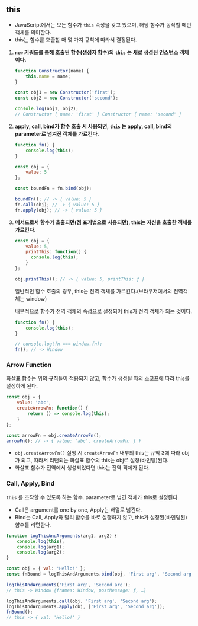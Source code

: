 ## this

- JavaScript에서는 모든 함수가 `this` 속성을 갖고 있으며, 해당 함수가 동작할 메인 객체를 의미한다. 
- this는 함수를 호출할 때 몇 가지 규칙에 따라서 결정된다. 

1. **`new` 키워드를 통해 호출된 함수(생성자 함수)의 `this` 는 새로 생성된 인스턴스 객체이다.**

    ```jsx
    function Constructor(name) {
        this.name = name;
    }

    const obj1 = new Constructor('first');
    const obj2 = new Constructor('second');

    console.log(obj1, obj2);
    // Constructor { name: 'first' } Constructor { name: 'second' }
    ```

2. **apply, call, bind가 함수 호출 시 사용되면, `this` 는 apply, call, bind의 parameter로 넘겨진 객체를 가르킨다.**

    ```jsx
    function fn() {
        console.log(this);
    }

    const obj = {
        value: 5
    };

    const boundFn = fn.bind(obj);

    boundFn(); // -> { value: 5 }
    fn.call(obj); // -> { value: 5 }
    fn.apply(obj); // -> { value: 5 }
    ```

3. **메서드로서 함수가 호출되면(점 표기법으로 사용되면), this는 자신을 호출한 객체를 가르킨다.** 

    ```jsx
    const obj = {
        value: 5,
        printThis: function() {
          console.log(this);
        }
    };

    obj.printThis(); // -> { value: 5, printThis: ƒ }
    ```

    일반적인 함수 호출의 경우, this는 전역 객체를 가르킨다.(브라우저에서의 전역객체는 window)

    내부적으로 함수가 전역 객체의 속성으로 설정되어 this가 전역 객체가 되는 것이다.

    ```jsx
    function fn() {
        console.log(this);
    }

    // console.log(fn === window.fn);
    fn(); // -> Window 
    ```

### Arrow Function

화살표 함수는 위의 규칙들이 적용되지 않고, 함수가 생성될 때의 스코프에 따라 this를 설정하게 된다.

```jsx
const obj = {
    value: 'abc',
    createArrowFn: function() {
        return () => console.log(this);
    }
};

const arrowFn = obj.createArrowFn();
arrowFn(); // -> { value: 'abc', createArrowFn: ƒ }
```

- `obj.createArrowFn()` 실행 시 `createArrowFn` 내부의 this는 규칙 3에 따라 obj가 되고, 따라서 리턴되는 화살표 함수의 this는 obj로 설정(바인딩)된다.
- 화살표 함수가 전역에서 생성되었다면 this는 전역 객체가 된다.

### Call, Apply, Bind

`this` 를 조작할 수 있도록 하는 함수. parameter로 넘긴 객체가 this로 설정된다.

- Call은 argument를 one by one, Apply는 배열로 넘긴다.
- Bind는 Call, Apply와 달리 함수를 바로 실행하지 않고, this가 설정된(바인딩된) 함수를 리턴한다.

```jsx
function logThisAndArguments(arg1, arg2) {
    console.log(this);
    console.log(arg1);
    console.log(arg2);
}

const obj = { val: 'Hello!' };
const fnBound = logThisAndArguments.bind(obj, 'First arg', 'Second arg');

logThisAndArguments('First arg', 'Second arg');
// this -> Window {frames: Window, postMessage: ƒ, …}

logThisAndArguments.call(obj, 'First arg', 'Second arg');
logThisAndArguments.apply(obj, ['First arg', 'Second arg']);
fnBound();
// this -> { val: 'Hello!' }
```
